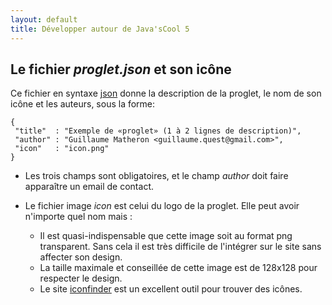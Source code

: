 ```yaml
---
layout: default
title: Développer autour de Java'sCool 5
---
```


## Le fichier *proglet.json* et son icône

Ce fichier en syntaxe [json](http://www.json.org) donne la description de la proglet, le nom de son icône et les auteurs, sous la forme:

	{
	 "title"  : "Exemple de «proglet» (1 à 2 lignes de description)",
	 "author" : "Guillaume Matheron <guillaume.quest@gmail.com>", 
	 "icon"   : "icon.png"
	}

* Les trois champs sont obligatoires, et le champ *author* doit faire apparaître un email de contact.

* Le fichier image *icon* est celui du logo de la proglet. Elle peut avoir n'importe quel nom mais :
  * Il est quasi-indispensable que cette image soit au format png transparent. Sans cela il est très difficile de l'intégrer sur le site sans affecter son design.
  * La taille maximale et conseillée de cette image est de 128x128 pour respecter le design. 
  * Le site [iconfinder](http://www.iconfinder.com) est un excellent outil pour trouver des icônes. 




